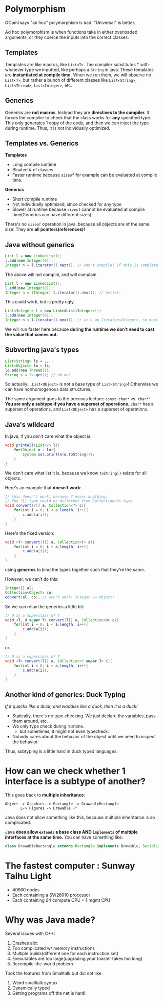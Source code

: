 # Polymorphism

OCaml says "ad hoc" polymorphism is bad. "Universal" is better.

Ad hoc polymorphism is when functions take in either overloaded arguments, or they coerce the inputs into the correct classes.

## Templates

Templates are like macros, like `List<T>`. The compiler substitutes `T` with whatever type we inputted, like perhaps a `String` in java. These templates are **instantiated at compile time.** When we run them, we will observe no `List<T>`, but rather a bunch of different classes like `List<String>`, `List<Thread>`, `List<Integer>`, etc.

## Generics

Generics are **not macros**. Instead they are **directives to the compiler.** It forces the compiler to check that the class works for **any** specified type. This only generates 1 copy of the code, and then we can inject the type during runtime. Thus, it is not individually optimized.

## Templates vs. Generics

**Templates**

- Long compile runtime
- Bloated # of classes
- Faster runtime because `sizeof` for example can be evaluated at compile time.

**Generics**

- Short compile runtime
- Not individually optimized, since checked for any type
- Slower at runtime because `sizeof` cannot be evaluated at compile time(Generics can have different sizes).

There's no `sizeof` operation in java, because all objects are of the same size! They are **all pointers(references)!**

## Java without generics

```java
List l = new LinkedList();
l.add(new Integer(0));
Integer n = l.iterator().next(); // won't compile! If this is completely generic then returns Object!
```

The above will not compile, and will complain.

```java
List l = new LinkedList();
l.add(new Integer(0));
Integer n = (Integer) l.iterator().next(); // better!
```

This could work, but is pretty ugly.

```java
List<Integer> l = new LinkedList<Integer>();
l.add(new Integer(0));
Integer n = l.iterator().next(); // it's an Iterator<Integer>, so must return Integer.
```

We will run faster here because **during the runtime we don't need to cast the value that comes out.**

## Subverting java's types

```java
List<String> ls = ...;
List<Object> lo = ls;
lo.add(new Thread());
String s = ls.get(); // uh oh!
```

So actually... `List<Object>` is not a base type of `List<String>`! Otherwise we can have nonhomogenous data structures.

The same argument goes to the previous lecture: `const char*` vs. `char*`! **You are only a subtype if you have a superset of operations.** `char*` has a superset of operations, and `List<Object>` has a superset of operations. 

## Java's wildcard

In java, if you don't care what the object is:

```java
void printAll(List<?> l){
    for(Object o : lo){
        System.out.println(o.toString());
    }
}
```

We don't care what list it is, because we know `toString()` exists for all objects.

Here's an example that **doesn't work**:

```java
// this doesn't work, because ? means anything.
// The ?[] type could be different from Collection<?> type.
void convert(?[] a, Collection<?> c){      
    for(int i = 0; i < a.length; i++){
        c.add(a[i]);
    }
}
```

Here's the fixed version:

```java
void <T> convert(T[] a, Collection<T> c){      
    for(int i = 0; i < a.length; i++){
        c.add(a[i]);
    }
}
```

using **generics** to bind the types together such that they're the same.

However, we can't do this:

```java
Integer[] al;
Collection<Object> co;
convert(al, co); // won't work! Integer != Object!
```

So we can relax the generics a little bit:

```java
// U is a superclass of T
void <T, U super T> convert(T[] a, Collection<U> c){      
    for(int i = 0; i < a.length; i++){
        c.add(a[i]);
    }
}
```

or...

```java
// U is a superclass of T
void <T> convert(T[] a, Collection<? super T> c){      
    for(int i = 0; i < a.length; i++){
        c.add(a[i]);
    }
}
```

## Another kind of generics: Duck Typing

_If it quacks like a duck, and waddles like a duck, then it is a duck!_

- Statically, there's no type checking. We just declare the variables, pass them around, etc.
- We only type check during runtime.
    - but sometimes, it might not even typecheck.
- Nobody cares about the behavior of the object until we need to inspect the behavior.

Thus, subtyping is a little hard in duck typed languages.

# How can we check whether 1 interface is a subtype of another?

This goes back to **multiple inheritance**:

```
Object -> Graphics -> Rectangle -> DrawableRectangle
       L-> Figures -> Drawable -^
```

Java does not allow something like this, because multiple inheritance is so complicated.

Java **does allow `extends` a base class AND `implements` of multiple interfaces at the same time**. You can have something like:

```java
class DrawableRectangle extends Rectangle implements Drawable, Serializable
```

# The fastest computer : Sunway Taihu Light

- 40960 nodes
- Each containing a SW26010 processor
- Each containing 64 compute CPU + 1 mgmt CPU

# Why was Java made?

Several issues with C++:

1. Crashes alot
2. Too complicated w/ memory instructions
3. Multiple builds(different one for each instruction set)
4. Executables are too large(upgrading your toaster takes too long)
5. Recompile-the-world problem

Took the features from Smalltalk but did not like:

1. Weird smalltalk syntax
2. Dynamically typed
3. Getting programs off the net is hard!



